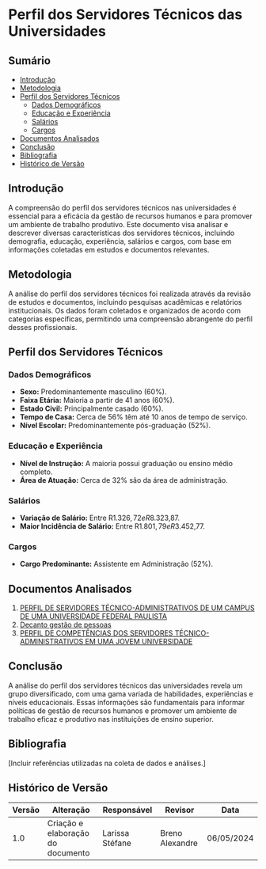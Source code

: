 # Perfil dos Servidores Técnicos das Universidades

## Sumário
* [Introdução](#introdução)
* [Metodologia](#metodologia)
* [Perfil dos Servidores Técnicos](#perfil-dos-servidores-técnicos)
    * [Dados Demográficos](#dados-demográficos)
    * [Educação e Experiência](#educação-e-experiência)
    * [Salários](#salários)
    * [Cargos](#cargos)
* [Documentos Analisados](#documentos-analisados)
* [Conclusão](#conclusão)
* [Bibliografia](#bibliografia)
* [Histórico de Versão](#histórico-de-versão)

## Introdução
A compreensão do perfil dos servidores técnicos nas universidades é essencial para a eficácia da gestão de recursos humanos e para promover um ambiente de trabalho produtivo. Este documento visa analisar e descrever diversas características dos servidores técnicos, incluindo demografia, educação, experiência, salários e cargos, com base em informações coletadas em estudos e documentos relevantes.

## Metodologia
A análise do perfil dos servidores técnicos foi realizada através da revisão de estudos e documentos, incluindo pesquisas acadêmicas e relatórios institucionais. Os dados foram coletados e organizados de acordo com categorias específicas, permitindo uma compreensão abrangente do perfil desses profissionais.

## Perfil dos Servidores Técnicos

### Dados Demográficos
- **Sexo:** Predominantemente masculino (60%).
- **Faixa Etária:** Maioria a partir de 41 anos (60%).
- **Estado Civil:** Principalmente casado (60%).
- **Tempo de Casa:** Cerca de 56% têm até 10 anos de tempo de serviço.
- **Nível Escolar:** Predominantemente pós-graduação (52%).

### Educação e Experiência
- **Nível de Instrução:** A maioria possui graduação ou ensino médio completo.
- **Área de Atuação:** Cerca de 32% são da área de administração.

### Salários
- **Variação de Salário:** Entre R$1.326,72 e R$8.323,87.
- **Maior Incidência de Salário:** Entre R$1.801,79 e R$3.452,77.

### Cargos
- **Cargo Predominante:** Assistente em Administração (52%).

## Documentos Analisados
1. [PERFIL DE SERVIDORES TÉCNICO-ADMINISTRATIVOS DE UM CAMPUS DE UMA UNIVERSIDADE FEDERAL PAULISTA](https://convibra.org/congresso/res/uploads/pdf/2018_38_15243.pdf)
2. [Decanto gestão de pessoas](https://dgp.unb.br/perfil-tecnico#estrutura-da-carreira-dos-cargos-tecnico-administrativos-em-educacao)
3. [PERFIL DE COMPETÊNCIAS DOS SERVIDORES TÉCNICO-ADMINISTRATIVOS EM UMA JOVEM UNIVERSIDADE](https://www.mpsp.mp.br/portal/page/portal/documentacao_e_divulgacao/doc_biblioteca/bibli_servicos_produtos/bibli_boletim/bibli_bol_2006/IF-dir_v.06_n.03.08.pdf)

## Conclusão
A análise do perfil dos servidores técnicos das universidades revela um grupo diversificado, com uma gama variada de habilidades, experiências e níveis educacionais. Essas informações são fundamentais para informar políticas de gestão de recursos humanos e promover um ambiente de trabalho eficaz e produtivo nas instituições de ensino superior.

## Bibliografia
[Incluir referências utilizadas na coleta de dados e análises.]

## Histórico de Versão

| Versão | Alteração | Responsável | Revisor | Data |
| ------ | --------- | ----------- | ------- | ---- |
| 1.0    | Criação e elaboração do documento | Larissa Stéfane | Breno Alexandre | 06/05/2024 |
